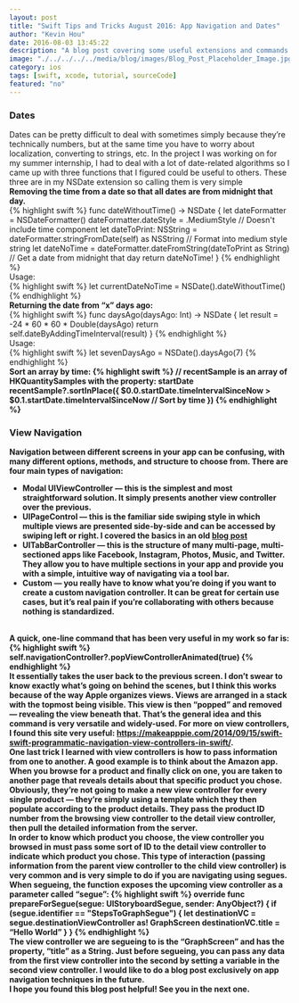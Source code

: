 ```yaml
---
layout: post
title: "Swift Tips and Tricks August 2016: App Navigation and Dates"
author: "Kevin Hou"
date: 2016-08-03 13:45:22
description: "A blog post covering some useful extensions and commands relating to code-based view controller navigation and date types."
image: "./../../../../media/blog/images/Blog_Post_Placeholder_Image.jpg"
category: ios
tags: [swift, xcode, tutorial, sourceCode]
featured: "no"
---
```

<h3 class="post-subheader">Dates</h3>
Dates can be pretty difficult to deal with sometimes simply because they’re technically numbers, but at the same time you have to worry about localization, converting to strings, etc. In the project I was working on for my summer internship, I had to deal with a lot of date-related algorithms so I came up with three functions that I figured could be useful to others. These three are in my NSDate extension so calling them is very simple
<br class="post-line-break">
<b>Removing the time from a date so that all dates are from midnight that day.</b><br>
{% highlight swift %}
func dateWithoutTime() -> NSDate {
  let dateFormatter = NSDateFormatter()
  dateFormatter.dateStyle = .MediumStyle // Doesn't include time component
  let dateToPrint: NSString = dateFormatter.stringFromDate(self) as NSString // Format into medium style string
  let dateNoTime = dateFormatter.dateFromString(dateToPrint as String) // Get a date from midnight that day
  return dateNoTime!
}
{% endhighlight %}
<br>
Usage:<br>
{% highlight swift %}
let currentDateNoTime = NSDate().dateWithoutTime()
{% endhighlight %}
<br class="post-line-break">
<b>Returning the date from “x” days ago:</b><br>
{% highlight swift %}
func daysAgo(daysAgo: Int) -> NSDate {
  let result = -24 * 60 * 60 * Double(daysAgo)
  return self.dateByAddingTimeInterval(result)
}
{% endhighlight %}
<br>
Usage:<br>
{% highlight swift %}
let sevenDaysAgo = NSDate().daysAgo(7)
{% endhighlight %}
<br class="post-line-break">
<b>Sort an array by time:</b><b>
{% highlight swift %}
// recentSample is an array of HKQuantitySamples with the property: startDate
recentSample?.sortInPlace({
  $0.0.startDate.timeIntervalSinceNow > $0.1.startDate.timeIntervalSinceNow // Sort by time
})
{% endhighlight %}

<br class="post-line-break">
<h3 class="post-subheader">View Navigation</h3>
Navigation between different screens in your app can be confusing, with many different options, methods, and structure to choose from. There are four main types of navigation:
<ul>
  <li>Modal UIViewController — this is the simplest and most straightforward solution. It simply presents another view controller over the previous.</li>
  <li>UIPageControl — this is the familiar side swiping style in which multiple views are presented side-by-side and can be accessed by swiping left or right. I covered the basics in an old <a href="http://khou22.github.io/programming/2016/06/28/making-a-simple-page-based-application-in-swift.html" target="_blank">blog post</a></li>
  <li>UITabBarController — this is the structure of many multi-page, multi-sectioned apps like Facebook, Instagram, Photos, Music, and Twitter. They allow you to have multiple sections in your app and provide you with a simple, intuitive way of navigating via a tool bar.</li>
  <li>Custom — you really have to know what you’re doing if you want to create a custom navigation controller. It can be great for certain use cases, but it’s real pain if you’re collaborating with others because nothing is standardized.</li>
</ul>
<br class="post-line-break">
A quick, one-line command that has been very useful in my work so far is:<br>
{% highlight swift %}
self.navigationController?.popViewControllerAnimated(true)
{% endhighlight %}
<br class="post-line-break">
It essentially takes the user back to the previous screen. I don’t swear to know exactly what’s going on behind the scenes, but I think this works because of the way Apple organizes views. Views are arranged in a stack with the topmost being visible. This view is then “popped” and removed — revealing the view beneath that. That’s the general idea and this command is very versatile and widely-used. For more on view controllers, I found this site very useful: <a href="https://makeapppie.com/2014/09/15/swift-swift-programmatic-navigation-view-controllers-in-swift/" target="_blank">https://makeapppie.com/2014/09/15/swift-swift-programmatic-navigation-view-controllers-in-swift/</a>.
<br class="post-line-break">
One last trick I learned with view controllers is how to pass information from one to another. A good example is to think about the Amazon app. When you browse for a product and finally click on one, you are taken to another page that reveals details about that specific product you chose. Obviously, they’re not going to make a new view controller for every single product — they’re simply using a template which they then populate according to the product details. They pass the product ID number from the browsing view controller to the detail view controller, then pull the detailed information from the server.
<br class="post-line-break">
In order to know which product you choose, the view controller you browsed in must pass some sort of ID to the detail view controller to indicate which product you chose. This type of interaction (passing information from the parent view controller to the child view controller) is very common and is very simple to do if you are navigating using segues.
<br class="post-line-break">
When segueing, the function exposes the upcoming view controller as a parameter called “segue”:
{% highlight swift %}
override func prepareForSegue(segue: UIStoryboardSegue, sender: AnyObject?) {
  if (segue.identifier == "StepsToGraphSegue") {
    let destinationVC = segue.destinationViewController as! GraphScreen
    destinationVC.title = “Hello World”
  }
}
{% endhighlight %}
<br class="post-line-break">
The view controller we are segueing to is the “GraphScreen” and has the property, “title” as a String. Just before segueing, you can pass any data from the first view controller into the second by setting a variable in the second view controller. I would like to do a blog post exclusively on app navigation techniques in the future.
<br class="post-line-break">
I hope you found this blog post helpful! See you in the next one.
